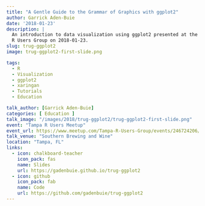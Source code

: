 ```yaml
---
title: "A Gentle Guide to the Grammar of Graphics with ggplot2"
author: Garrick Aden-Buie
date: '2018-01-23'
description: |
  An introduction to data visualization using ggplot2 presented at the Tampa
  R Users Group on 2018-01-23.
slug: trug-ggplot2
image: trug-ggplot2-first-slide.png

tags:
  - R
  - Visualization
  - ggplot2
  - xaringan
  - Tutorials
  - Education

talk_author: [Garrick Aden-Buie]
categories: [ Education ]
talk_image: "/images/2018/trug-ggplot2/trug-ggplot2-first-slide.png"
event: "Tampa R Users Meetup"
event_url: https://www.meetup.com/Tampa-R-Users-Group/events/246724206/
talk_venue: "Southern Brewing and Wine"
location: "Tampa, FL"
links:
  - icon: chalkboard-teacher
    icon_pack: fas
    name: Slides
    url: https://gadenbuie.github.io/trug-ggplot2
  - icon: github
    icon_pack: fab
    name: Code
    url: https://github.com/gadenbuie/trug-ggplot2
---
```


